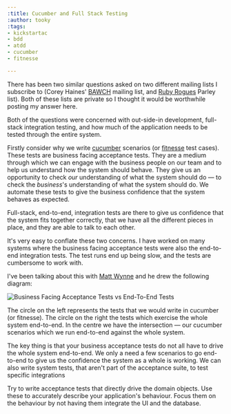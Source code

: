 ```yaml
---
:title: Cucumber and Full Stack Testing
:author: tooky
:tags:
- kickstartac
- bdd
- atdd
- cucumber
- fitnesse

---
```

There has been two similar questions asked on two different mailing lists I subscribe to (Corey Haines' [BAWCH](http://www.cleancoders.com/codecast/bawch-episode-1/show "Build an app with Corey Haines") mailing list, and [Ruby Rogues](http://rubyrogues.com/) Parley list). Both of these lists are private so I thought it would be worthwhile posting my answer here.

Both of the questions were concerned with out-side-in development, full-stack integration testing, and how much of the application needs to be tested through the entire system.

Firstly consider why we write [cucumber](http://cukes.info/) scenarios (or [fitnesse](http://fitnesse.org/) test cases). These tests are business facing acceptance tests. They are a medium through which we can engage with the business people on our team and to help us understand how the system should behave. They give us an opportunity to check _our_ understanding of what the system should do &mdash; to check the _business_'s understanding of what the system should do. We automate these tests to give the business confidence that the system behaves as expected.

Full-stack, end-to-end, integration tests are there to give us confidence that the system fits together correctly, that we have all the different pieces in place, and they are able to talk to each other.

It's very easy to conflate these two concerns. I have worked on many systems where the business facing acceptance tests were also the end-to-end integration tests. The test runs end up being slow, and the tests are cumbersome to work with.

I've been talking about this with [Matt Wynne](https://twitter.com/mattwynne) and he drew the following diagram:

![Business Facing Acceptance Tests vs End-To-End Tests](https://www.dropbox.com/s/9urwnbofdbcwm82/business-facing-vs-end-to-end.png?dl=1)

The circle on the left represents the tests that we would write in cucumber (or fitnesse). The circle on the right the tests which exercise the whole system end-to-end. In the centre we have the intersection &mdash; our cucumber scenarios which we run end-to-end against the whole system.

The key thing is that your business acceptance tests do not all have to drive the whole system end-to-end. We only a need a few scenarios to go end-to-end to give us the confidence the system as a whole is working. We can also write system tests, that aren't part of the acceptance suite, to test specific integrations

Try to write acceptance tests that directly drive the domain objects. Use these to accurately describe your application's behaviour. Focus them on the behaviour by not having them integrate the UI and the database.
